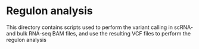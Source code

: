 # Regulon analysis
This directory contains scripts used to perform the variant calling in scRNA- and bulk RNA-seq BAM files, and use the resulting VCF files to perform the regulon analysis
